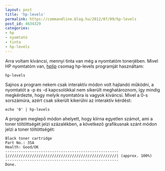 ```yaml
---
layout: post
title: 'hp-levels'
permalink: https://commandline.blog.hu/2012/07/09/hp-levels
post_id: 4634329
categories: 
- hp
- nyomtató
- tinta
- hp-levels
---
```


Arra voltam kíváncsi, mennyi tinta van még a nyomtatóm tonerjében. Mivel HP nyomtatóm van, 
[hplip](http://hplipopensource.com/) csomag hp-levels programját használtam:

```
hp-levels
```

Sajnos a program nekem csak interaktív módon volt hajlandó működni, a nyomtatót a -p és -d kapcsolókkal nem sikerült meghatároznom, így mindig megkérdezte, hogy melyik nyomtatóra is vagyok kíváncsi. Mivel a 0-s sorszámúra, azért csak sikerült kikerülni az interaktív kérdést:

```
echo '0' | hp-levels
```

A program meglepő módon ahelyett, hogy kiírna egyetlen számot, ami a toner töltöttségét jelzi százalékben, a következő grafikusnak szánt módon jelzi a toner töltöttségét:

```
Black toner cartridge
Part No.: 35A
Health: Good/OK
---------------------------------------------------
|/////////////////////////////////////////////////| (approx. 100%)
---------------------------------------------------
Done.
```